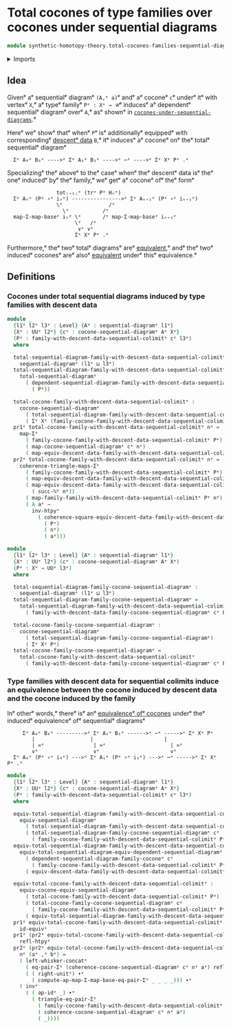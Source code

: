 # Total cocones of type families over cocones under sequential diagrams

```agda
module synthetic-homotopy-theory.total-cocones-families-sequential-diagramsᵉ where
```

<details><summary>Imports</summary>

```agda
open import elementary-number-theory.natural-numbersᵉ

open import foundation.action-on-identifications-functionsᵉ
open import foundation.dependent-pair-typesᵉ
open import foundation.equality-dependent-pair-typesᵉ
open import foundation.equivalencesᵉ
open import foundation.functoriality-dependent-pair-typesᵉ
open import foundation.homotopiesᵉ
open import foundation.identity-typesᵉ
open import foundation.universe-levelsᵉ
open import foundation.whiskering-identifications-concatenationᵉ

open import synthetic-homotopy-theory.cocones-under-sequential-diagramsᵉ
open import synthetic-homotopy-theory.equivalences-cocones-under-equivalences-sequential-diagramsᵉ
open import synthetic-homotopy-theory.equivalences-sequential-diagramsᵉ
open import synthetic-homotopy-theory.families-descent-data-sequential-colimitsᵉ
open import synthetic-homotopy-theory.sequential-diagramsᵉ
open import synthetic-homotopy-theory.total-sequential-diagramsᵉ
```

</details>

## Idea

Givenᵉ aᵉ sequentialᵉ diagramᵉ `(A,ᵉ a)`ᵉ andᵉ aᵉ coconeᵉ `c`ᵉ underᵉ itᵉ with vertexᵉ `X`,ᵉ aᵉ
typeᵉ familyᵉ `Pᵉ : Xᵉ → 𝒰`ᵉ inducesᵉ aᵉ dependentᵉ sequentialᵉ diagramᵉ overᵉ `A`,ᵉ asᵉ
shownᵉ in
[`cocones-under-sequential-diagrams`](synthetic-homotopy-theory.cocones-under-sequential-diagrams.md).ᵉ

Hereᵉ weᵉ showᵉ thatᵉ whenᵉ `P`ᵉ isᵉ additionallyᵉ equippedᵉ with correspondingᵉ
[descentᵉ data](synthetic-homotopy-theory.families-descent-data-sequential-colimits.mdᵉ)
`B`,ᵉ itᵉ inducesᵉ aᵉ coconeᵉ onᵉ theᵉ totalᵉ sequentialᵉ diagramᵉ

```text
  Σᵉ A₀ᵉ B₀ᵉ ---->ᵉ Σᵉ A₁ᵉ B₁ᵉ ---->ᵉ ⋯ᵉ ---->ᵉ Σᵉ Xᵉ Pᵉ .ᵉ
```

Specializingᵉ theᵉ aboveᵉ to theᵉ caseᵉ whenᵉ theᵉ descentᵉ data isᵉ theᵉ oneᵉ inducedᵉ byᵉ
theᵉ family,ᵉ weᵉ getᵉ aᵉ coconeᵉ ofᵉ theᵉ formᵉ

```text
                tot₍₊₁₎ᵉ (trᵉ Pᵉ Hₙᵉ)
  Σᵉ Aₙᵉ (Pᵉ ∘ᵉ iₙᵉ) ---------------->ᵉ Σᵉ Aₙ₊₁ᵉ (Pᵉ ∘ᵉ iₙ₊₁ᵉ)
                \ᵉ               /ᵉ
                  \ᵉ           /ᵉ
  map-Σ-map-baseᵉ iₙᵉ \ᵉ       /ᵉ map-Σ-map-baseᵉ iₙ₊₁ᵉ
                      \ᵉ   /ᵉ
                       ∨ᵉ ∨ᵉ
                      Σᵉ Xᵉ Pᵉ .ᵉ
```

Furthermore,ᵉ theᵉ twoᵉ totalᵉ diagramsᵉ areᵉ
[equivalent](synthetic-homotopy-theory.equivalences-sequential-diagrams.md),ᵉ andᵉ
theᵉ twoᵉ inducedᵉ coconesᵉ areᵉ alsoᵉ
[equivalent](synthetic-homotopy-theory.equivalences-cocones-under-equivalences-sequential-diagrams.mdᵉ)
underᵉ thisᵉ equivalence.ᵉ

## Definitions

### Cocones under total sequential diagrams induced by type families with descent data

```agda
module _
  {l1ᵉ l2ᵉ l3ᵉ : Level} {Aᵉ : sequential-diagramᵉ l1ᵉ}
  {Xᵉ : UUᵉ l2ᵉ} {cᵉ : cocone-sequential-diagramᵉ Aᵉ Xᵉ}
  (Pᵉ : family-with-descent-data-sequential-colimitᵉ cᵉ l3ᵉ)
  where

  total-sequential-diagram-family-with-descent-data-sequential-colimitᵉ :
    sequential-diagramᵉ (l1ᵉ ⊔ l3ᵉ)
  total-sequential-diagram-family-with-descent-data-sequential-colimitᵉ =
    total-sequential-diagramᵉ
      ( dependent-sequential-diagram-family-with-descent-data-sequential-colimitᵉ
        ( Pᵉ))

  total-cocone-family-with-descent-data-sequential-colimitᵉ :
    cocone-sequential-diagramᵉ
      ( total-sequential-diagram-family-with-descent-data-sequential-colimitᵉ)
      ( Σᵉ Xᵉ (family-cocone-family-with-descent-data-sequential-colimitᵉ Pᵉ))
  pr1ᵉ total-cocone-family-with-descent-data-sequential-colimitᵉ nᵉ =
    map-Σᵉ
      ( family-cocone-family-with-descent-data-sequential-colimitᵉ Pᵉ)
      ( map-cocone-sequential-diagramᵉ cᵉ nᵉ)
      ( map-equiv-descent-data-family-with-descent-data-sequential-colimitᵉ Pᵉ nᵉ)
  pr2ᵉ total-cocone-family-with-descent-data-sequential-colimitᵉ nᵉ =
    coherence-triangle-maps-Σᵉ
      ( family-cocone-family-with-descent-data-sequential-colimitᵉ Pᵉ)
      ( map-equiv-descent-data-family-with-descent-data-sequential-colimitᵉ Pᵉ nᵉ)
      ( map-equiv-descent-data-family-with-descent-data-sequential-colimitᵉ Pᵉ
        ( succ-ℕᵉ nᵉ))
      ( map-family-family-with-descent-data-sequential-colimitᵉ Pᵉ nᵉ)
      ( λ aᵉ →
        inv-htpyᵉ
          ( coherence-square-equiv-descent-data-family-with-descent-data-sequential-colimitᵉ
            ( Pᵉ)
            ( nᵉ)
            ( aᵉ)))

module _
  {l1ᵉ l2ᵉ l3ᵉ : Level} {Aᵉ : sequential-diagramᵉ l1ᵉ}
  {Xᵉ : UUᵉ l2ᵉ} (cᵉ : cocone-sequential-diagramᵉ Aᵉ Xᵉ)
  (Pᵉ : Xᵉ → UUᵉ l3ᵉ)
  where

  total-sequential-diagram-family-cocone-sequential-diagramᵉ :
    sequential-diagramᵉ (l1ᵉ ⊔ l3ᵉ)
  total-sequential-diagram-family-cocone-sequential-diagramᵉ =
    total-sequential-diagram-family-with-descent-data-sequential-colimitᵉ
      ( family-with-descent-data-family-cocone-sequential-diagramᵉ cᵉ Pᵉ)

  total-cocone-family-cocone-sequential-diagramᵉ :
    cocone-sequential-diagramᵉ
      ( total-sequential-diagram-family-cocone-sequential-diagramᵉ)
      ( Σᵉ Xᵉ Pᵉ)
  total-cocone-family-cocone-sequential-diagramᵉ =
    total-cocone-family-with-descent-data-sequential-colimitᵉ
      ( family-with-descent-data-family-cocone-sequential-diagramᵉ cᵉ Pᵉ)
```

### Type families with descent data for sequential colimits induce an equivalence between the cocone induced by descent data and the cocone induced by the family

Inᵉ otherᵉ words,ᵉ thereᵉ isᵉ anᵉ
[equivalenceᵉ ofᵉ cocones](synthetic-homotopy-theory.equivalences-cocones-under-equivalences-sequential-diagrams.mdᵉ)
underᵉ theᵉ inducedᵉ equivalenceᵉ ofᵉ sequentialᵉ diagramsᵉ

```text
     Σᵉ A₀ᵉ B₀ᵉ --------->ᵉ Σᵉ A₁ᵉ B₁ᵉ ------>ᵉ ⋯ᵉ ----->ᵉ Σᵉ Xᵉ Pᵉ
        |                  |                       |
        | ≃ᵉ                | ≃ᵉ                     | ≃ᵉ
        ∨ᵉ                  ∨ᵉ                       ∨ᵉ
  Σᵉ A₀ᵉ (Pᵉ ∘ᵉ i₀ᵉ) --->ᵉ Σᵉ A₁ᵉ (Pᵉ ∘ᵉ i₁ᵉ) --->ᵉ ⋯ᵉ ----->ᵉ Σᵉ Xᵉ Pᵉ .ᵉ
```

```agda
module _
  {l1ᵉ l2ᵉ l3ᵉ : Level} {Aᵉ : sequential-diagramᵉ l1ᵉ}
  {Xᵉ : UUᵉ l2ᵉ} {cᵉ : cocone-sequential-diagramᵉ Aᵉ Xᵉ}
  (Pᵉ : family-with-descent-data-sequential-colimitᵉ cᵉ l3ᵉ)
  where

  equiv-total-sequential-diagram-family-with-descent-data-sequential-colimitᵉ :
    equiv-sequential-diagramᵉ
      ( total-sequential-diagram-family-with-descent-data-sequential-colimitᵉ Pᵉ)
      ( total-sequential-diagram-family-cocone-sequential-diagramᵉ cᵉ
        ( family-cocone-family-with-descent-data-sequential-colimitᵉ Pᵉ))
  equiv-total-sequential-diagram-family-with-descent-data-sequential-colimitᵉ =
    equiv-total-sequential-diagram-equiv-dependent-sequential-diagramᵉ _
      ( dependent-sequential-diagram-family-coconeᵉ cᵉ
        ( family-cocone-family-with-descent-data-sequential-colimitᵉ Pᵉ))
      ( equiv-descent-data-family-with-descent-data-sequential-colimitᵉ Pᵉ)

  equiv-total-cocone-family-with-descent-data-sequential-colimitᵉ :
    equiv-cocone-equiv-sequential-diagramᵉ
      ( total-cocone-family-with-descent-data-sequential-colimitᵉ Pᵉ)
      ( total-cocone-family-cocone-sequential-diagramᵉ cᵉ
        ( family-cocone-family-with-descent-data-sequential-colimitᵉ Pᵉ))
      ( equiv-total-sequential-diagram-family-with-descent-data-sequential-colimitᵉ)
  pr1ᵉ equiv-total-cocone-family-with-descent-data-sequential-colimitᵉ =
    id-equivᵉ
  pr1ᵉ (pr2ᵉ equiv-total-cocone-family-with-descent-data-sequential-colimitᵉ) nᵉ =
    refl-htpyᵉ
  pr2ᵉ (pr2ᵉ equiv-total-cocone-family-with-descent-data-sequential-colimitᵉ)
    nᵉ (aᵉ ,ᵉ bᵉ) =
    ( left-whisker-concatᵉ
      ( eq-pair-Σᵉ (coherence-cocone-sequential-diagramᵉ cᵉ nᵉ aᵉ) reflᵉ)
      ( ( right-unitᵉ) ∙ᵉ
        ( compute-ap-map-Σ-map-base-eq-pair-Σᵉ _ _ _ _))) ∙ᵉ
    ( invᵉ
      ( ( ap-idᵉ _) ∙ᵉ
        ( triangle-eq-pair-Σᵉ
          ( family-cocone-family-with-descent-data-sequential-colimitᵉ Pᵉ)
          ( coherence-cocone-sequential-diagramᵉ cᵉ nᵉ aᵉ)
          ( _))))
```